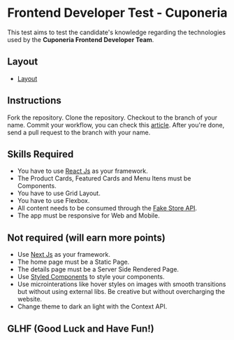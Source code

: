 # Frontend Developer Test - Cuponeria

This test aims to test the candidate's knowledge regarding the technologies used by the **Cuponeria Frontend Developer Team**.

## Layout

- [Layout](https://www.figma.com/file/CjWJWkhU0eYmwVlUaPs4A0/nike-website-denion?node-id=0%3A1)

## Instructions

Fork the repository.
Clone the repository.
Checkout to the branch of your name.
Commit your workflow, you can check this [article](https://medium.com/@rafael.oliveira/como-escrever-boas-mensagens-de-commit-9f8fe852155a).
After you're done, send a pull request to the branch with your name.

## Skills Required

- You have to use [React Js](https://pt-br.reactjs.org/)	as your framework.
- The Product Cards, Featured Cards and Menu Itens must be Components.
- You have to use Grid Layout.
- You have to use Flexbox.
- All content needs to be consumed through the [Fake Store API](https://fakestoreapi.com/).
- The app must be responsive for Web and Mobile.

## Not required (will earn more points)

- Use [Next Js](https://nextjs.org/) as your framework.
- The home page must be a Static Page.
- The details page must be a Server Side Rendered Page.
- Use [Styled Components](https://styled-components.com/) to style your components.
- Use microinterations like hover styles on images with smooth transitions but without using external libs. Be creative but without overcharging the website.
- Change theme to dark an light with the Context API.

## GLHF (Good Luck and Have Fun!)
